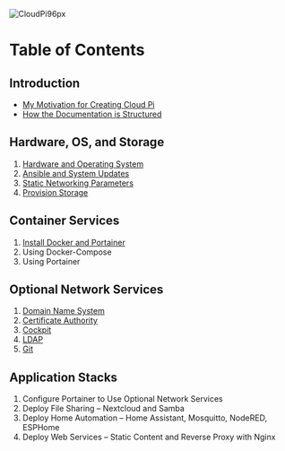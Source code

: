 ![CloudPi96px](https://user-images.githubusercontent.com/61114342/143794062-17bc25c9-b9d1-4450-a6e4-f67148be7a46.png)

# Table of Contents

## Introduction
* [My Motivation for Creating Cloud Pi](motivation.md)
* [How the Documentation is Structured](document-structure.md)

## Hardware, OS, and Storage
1. [Hardware and Operating System](install-hardware-os.md)
2. [Ansible and System Updates](install-ansible-and-system-updates.md)
3. [Static Networking Parameters](configure-static-ip.md)
4. [Provision Storage](provision-storage.md)

## Container Services
1. [Install Docker and Portainer](install-docker-portainer.md)
2. Using Docker-Compose
3. Using Portainer

## Optional Network Services
1. [Domain Name System](install-dns.md)
2. [Certificate Authority](configure-certificate-authority.md)
3. [Cockpit](install-cockpit.md)
4. [LDAP](install-ldap.md)
5. [Git](deploy-git-server-stack.md)

## Application Stacks
1. Configure Portainer to Use Optional Network Services
2. Deploy File Sharing &ndash; Nextcloud and Samba
3. Deploy Home Automation &ndash; Home Assistant, Mosquitto, NodeRED, ESPHome
4. Deploy Web Services &ndash; Static Content and Reverse Proxy with Nginx
